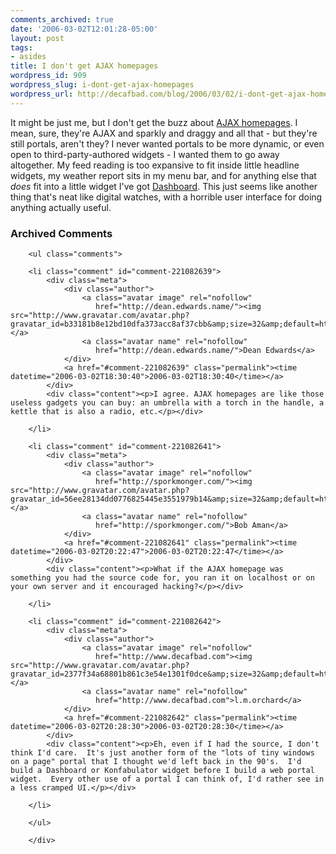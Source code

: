 ```yaml
---
comments_archived: true
date: '2006-03-02T12:01:28-05:00'
layout: post
tags:
- asides
title: I don't get AJAX homepages
wordpress_id: 909
wordpress_slug: i-dont-get-ajax-homepages
wordpress_url: http://decafbad.com/blog/2006/03/02/i-dont-get-ajax-homepages
---
```

 <p>It might be just me, but I don't get the buzz about <a href="http://blogs.zdnet.com/web2explorer/?p=127">AJAX homepages</a>.  I mean, sure, they're AJAX and sparkly and draggy and all that - but they're still portals, aren't they?  I never wanted portals to be more dynamic, or even open to third-party-authored widgets - I wanted them to go away altogether.  My feed reading is too expansive to fit inside little headline widgets, my weather report sits in my menu bar, and for anything else that <i>does</i> fit into a little widget I've got <a href="http://www.apple.com/macosx/features/dashboard/">Dashboard</a>.  This just seems like another thing that's neat like digital watches, with a horrible user interface for doing anything actually useful.</p>

<div id="comments" class="comments archived-comments">
            <h3>Archived Comments</h3>
            
        <ul class="comments">
            
        <li class="comment" id="comment-221082639">
            <div class="meta">
                <div class="author">
                    <a class="avatar image" rel="nofollow" 
                       href="http://dean.edwards.name/"><img src="http://www.gravatar.com/avatar.php?gravatar_id=b33181b8e12bd10dfa373acc8af37cbb&amp;size=32&amp;default=http://mediacdn.disqus.com/1320279820/images/noavatar32.png"/></a>
                    <a class="avatar name" rel="nofollow" 
                       href="http://dean.edwards.name/">Dean Edwards</a>
                </div>
                <a href="#comment-221082639" class="permalink"><time datetime="2006-03-02T18:30:40">2006-03-02T18:30:40</time></a>
            </div>
            <div class="content"><p>I agree. AJAX homepages are like those useless gadgets you can buy: an umbrella with a torch in the handle, a kettle that is also a radio, etc.</p></div>
            
        </li>
    
        <li class="comment" id="comment-221082641">
            <div class="meta">
                <div class="author">
                    <a class="avatar image" rel="nofollow" 
                       href="http://sporkmonger.com/"><img src="http://www.gravatar.com/avatar.php?gravatar_id=56ee28134dd0776825445e3551979b14&amp;size=32&amp;default=http://mediacdn.disqus.com/1320279820/images/noavatar32.png"/></a>
                    <a class="avatar name" rel="nofollow" 
                       href="http://sporkmonger.com/">Bob Aman</a>
                </div>
                <a href="#comment-221082641" class="permalink"><time datetime="2006-03-02T20:22:47">2006-03-02T20:22:47</time></a>
            </div>
            <div class="content"><p>What if the AJAX homepage was something you had the source code for, you ran it on localhost or on your own server and it encouraged hacking?</p></div>
            
        </li>
    
        <li class="comment" id="comment-221082642">
            <div class="meta">
                <div class="author">
                    <a class="avatar image" rel="nofollow" 
                       href="http://www.decafbad.com"><img src="http://www.gravatar.com/avatar.php?gravatar_id=2377f34a68801b861c3e54e1301f0dce&amp;size=32&amp;default=http://mediacdn.disqus.com/1320279820/images/noavatar32.png"/></a>
                    <a class="avatar name" rel="nofollow" 
                       href="http://www.decafbad.com">l.m.orchard</a>
                </div>
                <a href="#comment-221082642" class="permalink"><time datetime="2006-03-02T20:28:30">2006-03-02T20:28:30</time></a>
            </div>
            <div class="content"><p>Eh, even if I had the source, I don't think I'd care.  It's just another form of the "lots of tiny windows on a page" portal that I thought we'd left back in the 90's.  I'd build a Dashboard or Konfabulator widget before I build a web portal widget.  Every other use of a portal I can think of, I'd rather see in a less cramped UI.</p></div>
            
        </li>
    
        </ul>
    
        </div>
    